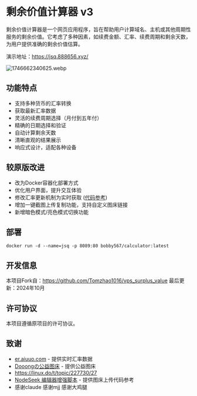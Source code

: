 # 剩余价值计算器 v3

剩余价值计算器是一个网页应用程序，旨在帮助用户计算域名、主机或其他周期性服务的剩余价值。它考虑了多种因素，如续费金额、汇率、续费周期和剩余天数，为用户提供准确的剩余价值估算。

演示地址：https://jsq.888656.xyz/

![1746662340625.webp](https://img.888656.xyz/i/2025/05/08/681bf3bd515f6.webp)

## 功能特点

- 支持多种货币的汇率转换
- 获取最新汇率数据
- 灵活的续费周期选择（月付到五年付）
- 精确的日期选择和验证
- 自动计算剩余天数
- 清晰直观的结果展示
- 响应式设计，适配各种设备


## 较原版改进

- 改为Docker容器化部署方式
- 优化用户界面，提升交互体验
- 修改汇率更新机制为实时获取 ([代码参考](https://linux.do/t/topic/227730/26))
- 增加一键截图上传复制功能，支持自定义图床链接
- 新增暗色模式/亮色模式切换功能


## 部署
```
docker run -d --name=jsq -p 8089:80 bobby567/calculator:latest
```

## 开发信息

本项目Fork自：https://github.com/Tomzhao1016/vps_surplus_value
最后更新：2024年10月

## 许可协议
本项目遵循原项目的许可协议。

## 致谢
- [er.aiuuo.com](https://er.aiuuo.com) - 提供实时汇率数据
- [Dooongの公益图床](https://www.nodeseek.com/post-43196-1) - 提供公益图床
- https://linux.do/t/topic/227730/27
- [NodeSeek 编辑器增强脚本](https://www.nodeseek.com/post-74493-1) - 提供图床上传代码参考
- 感谢claude 感谢mjj 感谢大鸡腿
